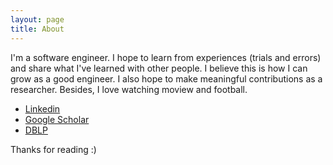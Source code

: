 ```yaml
---
layout: page
title: About
---
```


I'm a software engineer. I hope to learn from experiences (trials and errors) and share what I've learned with other people. I believe this is how I can grow as a good engineer. I also hope to make meaningful contributions as a researcher. Besides, I love watching moview and football. 

- [Linkedin](https://www.linkedin.com/in/byungsoo-oh-800351140/)
- [Google Scholar](https://scholar.google.com/citations?hl=ko&user=vjpwFacAAAAJ)
- [DBLP](https://dblp.org/pid/228/4692.html)

Thanks for reading :)